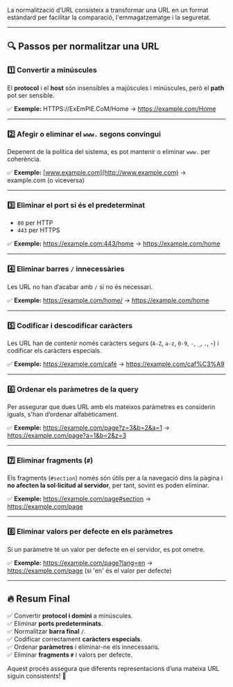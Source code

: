 
La normalització d’URL consisteix a transformar una URL en un format estàndard per facilitar la comparació, l'emmagatzematge i la seguretat.

---

## 🔍 **Passos per normalitzar una URL**

### 1️⃣ **Convertir a minúscules**  
El **protocol** i el **host** són insensibles a majúscules i minúscules, però el **path** pot ser sensible.  

✅ **Exemple:**  HTTPS://ExEmPlE.CoM/Home → https://example.com/Home


---

### 2️⃣ **Afegir o eliminar el `www.` segons convingui**  
Depenent de la política del sistema, es pot mantenir o eliminar `www.` per coherència.  

✅ **Exemple:**  [www.example.com](http://www.example.com) → example.com (o viceversa)


---

### 3️⃣ **Eliminar el port si és el predeterminat**  
- `80` per HTTP  
- `443` per HTTPS  

✅ **Exemple:**  https://example.com:443/home → https://example.com/home

---

### 4️⃣ **Eliminar barres `/` innecessàries**  
Les URL no han d’acabar amb `/` si no és necessari.  

✅ **Exemple:**  https://example.com/home/ → https://example.com/home

---

### 5️⃣ **Codificar i descodificar caràcters**  
Les URL han de contenir només caràcters segurs (`A-Z`, `a-z`, `0-9`, `-`, `_`, `.`, `~`) i codificar els caràcters especials.  

✅ **Exemple:**  https://example.com/café → https://example.com/caf%C3%A9

---

### 6️⃣ **Ordenar els paràmetres de la query**  
Per assegurar que dues URL amb els mateixos paràmetres es considerin iguals, s'han d’ordenar alfabèticament.  

✅ **Exemple:**  https://example.com/page?z=3&b=2&a=1 → https://example.com/page?a=1&b=2&z=3

---

### 7️⃣ **Eliminar fragments (`#`)**  
Els fragments (`#section`) només són útils per a la navegació dins la pàgina i **no afecten la sol·licitud al servidor**, per tant, sovint es poden eliminar.  

✅ **Exemple:**  https://example.com/page#section → https://example.com/page


---

### 8️⃣ **Eliminar valors per defecte en els paràmetres**  
Si un paràmetre té un valor per defecte en el servidor, es pot ometre.  

✅ **Exemple:**  https://example.com/page?lang=en → https://example.com/page (si 'en' és el valor per defecte)


---

## 🔥 **Resum Final**  

✅ Convertir **protocol i domini** a minúscules.  
✅ Eliminar **ports predeterminats**.  
✅ Normalitzar **barra final `/`**.  
✅ Codificar correctament **caràcters especials**.  
✅ Ordenar **paràmetres** i eliminar-ne els innecessaris.  
✅ Eliminar **fragments `#`** i valors per defecte.  

Aquest procés assegura que diferents representacions d’una mateixa URL siguin consistents! 🚀

